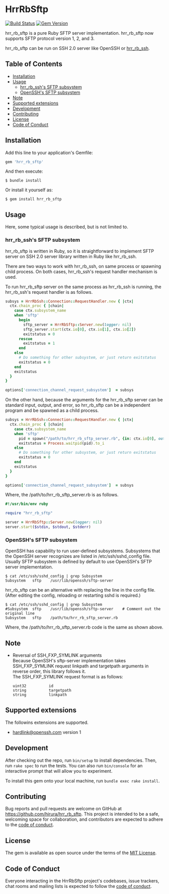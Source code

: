# HrrRbSftp

[![Build Status](https://travis-ci.com/hirura/hrr_rb_sftp.svg?branch=master)](https://travis-ci.com/hirura/hrr_rb_sftp)
[![Gem Version](https://badge.fury.io/rb/hrr_rb_sftp.svg)](https://badge.fury.io/rb/hrr_rb_sftp)

hrr_rb_sftp is a pure Ruby SFTP server implementation. hrr_rb_sftp now supports SFTP protocol version 1, 2, and 3.

hrr_rb_sftp can be run on SSH 2.0 server like OpenSSH or [hrr_rb_ssh](https://github.com/hirura/hrr_rb_ssh).

## Table of Contents

- [Installation](#installation)
- [Usage](#usage)
    - [hrr\_rb\_ssh's SFTP subsystem](#hrr_rb_sshs-sftp-subsystem)
    - [OpenSSH's SFTP subsystem](#opensshs-sftp-subsystem)
- [Note](#note)
- [Supported extensions](#supported-extensions)
- [Development](#development)
- [Contributing](#contributing)
- [License](#license)
- [Code of Conduct](#code-of-conduct)

## Installation

Add this line to your application's Gemfile:

```ruby
gem 'hrr_rb_sftp'
```

And then execute:

    $ bundle install

Or install it yourself as:

    $ gem install hrr_rb_sftp

## Usage

Here, some typical usage is described, but is not limited to.

### hrr_rb_ssh's SFTP subsystem

hrr_rb_sftp is written in Ruby, so it is straightforward to implement SFTP server on SSH 2.0 server library written in Ruby like hrr_rb_ssh.

There are two ways to work with hrr_rb_ssh, on same process or spawning child process. On both cases, hrr_rb_ssh's request handler mechanism is used.

To run hrr_rb_sftp server on the same process as hrr_rb_ssh is running, the hrr_rb_ssh's request handler is as follows.

```ruby
subsys = HrrRbSsh::Connection::RequestHandler.new { |ctx|
  ctx.chain_proc { |chain|
    case ctx.subsystem_name
    when 'sftp'
      begin
        sftp_server = HrrRbSftp::Server.new(logger: nil)
        sftp_server.start(ctx.io[0], ctx.io[1], ctx.io[2])
        exitstatus = 0
      rescue
        exitstatus = 1
      end
    else
      # Do something for other subsystem, or just return exitstatus
      exitstatus = 0
    end
    exitstatus
  }
}

options['connection_channel_request_subsystem']  = subsys
```

On the other hand, because the arguments for the hrr_rb_sftp server can be standard input, output, and error, so hrr_rb_sftp can be a independent program and be spawned as a child process.

```ruby
subsys = HrrRbSsh::Connection::RequestHandler.new { |ctx|
  ctx.chain_proc { |chain|
    case ctx.subsystem_name
    when 'sftp'
      pid = spawn("/path/to/hrr_rb_sftp_server.rb", {in: ctx.io[0], out: ctx.io[1], err: ctx.io[2]})
      exitstatus = Process.waitpid(pid).to_i
    else
      # Do something for other subsystem, or just return exitstatus
      exitstatus = 0
    end
    exitstatus
  }
}

options['connection_channel_request_subsystem']  = subsys
```

Where, the /path/to/hrr_rb_sftp_server.rb is as follows.

```ruby
#!/usr/bin/env ruby

require "hrr_rb_sftp"

server = HrrRbSftp::Server.new(logger: nil)
server.start($stdin, $stdout, $stderr)
```

### OpenSSH's SFTP subsystem

OpenSSH has capability to run user-defined subsystems. Subsystems that the OpenSSH server recognizes are listed in /etc/ssh/sshd_config file. Usually SFTP subsystem is defined by default to use OpenSSH's SFTP server implementation.

    $ cat /etc/ssh/sshd_config | grep Subsystem
    Subsystem   sftp    /usr/lib/openssh/sftp-server

hrr_rb_sftp can be an alternative with replacing the line in the config file. (After editing the config, reloading or restarting sshd is required.)

    $ cat /etc/ssh/sshd_config | grep Subsystem
    #Subsystem  sftp    /usr/lib/openssh/sftp-server    # Comment out the original line
    Subsystem   sftp    /path/to/hrr_rb_sftp_server.rb

Where, the /path/to/hrr_rb_sftp_server.rb code is the same as shown above.

## Note

- Reversal of SSH_FXP_SYMLINK arguments  
  Because OpenSSH's sftp-server implementation takes SSH_FXP_SYMLINK request linkpath and targetpath arguments in reverse order, this library follows it.  
  The SSH_FXP_SYMLINK request format is as follows:  

  ```
  uint32          id
  string          targetpath
  string          linkpath
  ```

## Supported extensions

The followins extensions are supported.

- hardlink@openssh.com version 1

## Development

After checking out the repo, run `bin/setup` to install dependencies. Then, run `rake spec` to run the tests. You can also run `bin/console` for an interactive prompt that will allow you to experiment.

To install this gem onto your local machine, run `bundle exec rake install`.

## Contributing

Bug reports and pull requests are welcome on GitHub at https://github.com/hirura/hrr_rb_sftp. This project is intended to be a safe, welcoming space for collaboration, and contributors are expected to adhere to the [code of conduct](https://github.com/hirura/hrr_rb_sftp/blob/master/CODE_OF_CONDUCT.md).


## License

The gem is available as open source under the terms of the [MIT License](https://opensource.org/licenses/MIT).

## Code of Conduct

Everyone interacting in the HrrRbSftp project's codebases, issue trackers, chat rooms and mailing lists is expected to follow the [code of conduct](https://github.com/hirura/hrr_rb_sftp/blob/master/CODE_OF_CONDUCT.md).
